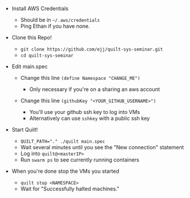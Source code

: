 * Install AWS Credentials
    * Should be in `~/.aws/credentials`
    * Ping Ethan if you have none.

* Clone this Repo!
  * `git clone https://github.com/ejj/quilt-sys-seminar.git`
  * `cd quilt-sys-seminar`

* Edit main.spec
    * Change this line `(define Namespace "CHANGE_ME")`
        * Only necessary if you're on a sharing an aws account

    * Change this line `(githubKey "<YOUR_GITHUB_USERNAME>")`
        * You'll use your github ssh key to log into VMs
        * Alternatively can use `sshkey` with a public ssh key

* Start Quilt!
    * `QUILT_PATH="." ./quilt main.spec`
    * Wait several minutes until you see the "New connection" statement
    * Log into `quilt@<masterIP>`
    * Run `swarm ps` to see currently running containers

* When you're done stop the VMs you started
    * `quilt stop <NAMESPACE>`
    * Wait for "Successfully halted machines."

